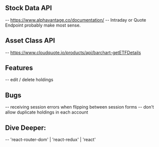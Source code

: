 ## Stock Data API
 -- https://www.alphavantage.co/documentation/
 -- Intraday or Quote Endpoint probably make most sense.

 ## Asset Class API
 -- https://www.cloudquote.io/products/api/barchart-getETFDetails

## Features
 -- edit / delete holdings
 

## Bugs
 -- receiving session errors when flipping between session forms
 -- don't allow duplicate holdings in each account

## Dive Deeper:
 -- 'react-router-dom' | 'react-redux' | 'react'